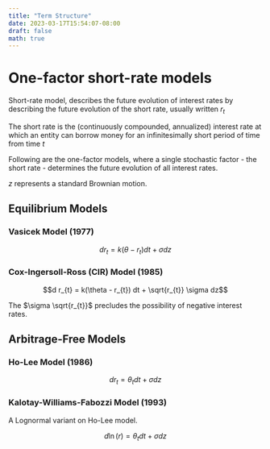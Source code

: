 ```yaml
---
title: "Term Structure"
date: 2023-03-17T15:54:07-08:00
draft: false
math: true
---
```

# One-factor short-rate models

Short-rate model, describes the future evolution of interest rates by describing the future evolution of the short rate, usually written $r_{t}$

The short rate is the (continuously compounded, annualized) interest rate at which an entity can borrow money for an infinitesimally short period of time from time $t$

Following are the one-factor models, where a single stochastic factor - the short rate - determines the future evolution of all interest rates.

$z$ represents a standard Brownian motion.

## Equilibrium Models

### Vasicek Model (1977)

$$d r_{t} = k (\theta - r_{t}) dt + \sigma dz$$

### Cox-Ingersoll-Ross (CIR) Model (1985)

$$d r_{t} = k(\theta - r_{t}) dt + \sqrt{r_{t}} \sigma dz$$

The $\sigma \sqrt{r_{t}}$ precludes the possibility of negative interest rates.

## Arbitrage-Free Models

### Ho-Lee Model (1986)

$$dr_{t} = \theta_{t} dt + \sigma dz$$

### Kalotay-Williams-Fabozzi Model (1993)

A Lognormal variant on Ho-Lee model.

$$d\ln(r) = \theta_{t} dt + \sigma dz$$
